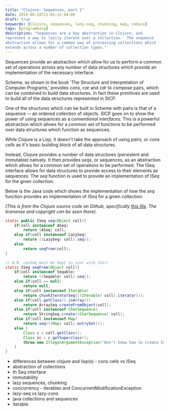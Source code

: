 ```yaml
---
title: "Clojure: Sequences, part 1"
date: 2019-08-28T21:01:22-04:00
draft: true
keywords: [Clojure, sequences, lazy-seq, chunking, map, reduce]
tags: [programming]
description: "Sequences are a key abstraction in Clojure, and
represent a way to lazily iterate over a collection.  The sequence
abstraction allows for a common way of processing collections which
extends across a number of collection types."
---
```


Sequences provide an abstraction which allow for us to perform a
common set of operations across any number of data structures which
provide an implementation of the necessary interface.

Scheme, as shown in the book 'The Structure and Interpretation of
Computer Programs,' provides *cons*, *car* and *cdr* to compose pairs,
which can be combined to build data structures.  In fact these
primitives are used to build all of the data structures represented in
SICP.

One of the structures which can be built in Scheme with pairs is that
of a sequence -- an ordered collection of objects.  SICP goes on to
show the power of using sequences as a *conventional interfaces*.
This is a powerful abstraction which allows for a common set of
functions to be performed over data structures which function as sequences.

While Clojure is a Lisp, it doesn't take the approach of using
*pairs*, or *cons cells* as it's basic building block of all data
structures.

Instead, Clojure provides a number of data structures (persistent and
immutable) natively.  It then provides *seqs*, or sequences, as an
abstraction which allows for a common set of operations to be
performed.  The ISeq interface allows for data structures to provide
access to their elements as sequences.  The *seq* function is used to
provide an implementation of *ISeq* for the given collection.

Below is the Java code which shows the implementation of how the *seq*
function provides an implementation of *ISeq* for a given collection:

*(This is from the Clojure source code on Github, specifically [this
file](https://github.com/clojure/clojure/blob/master/src/jvm/clojure/lang/RT.java). The
licenense and copyright can be seen there).*

```java
static public ISeq seq(Object coll){
	if(coll instanceof ASeq)
		return (ASeq) coll;
	else if(coll instanceof LazySeq)
		return ((LazySeq) coll).seq();
	else
		return seqFrom(coll);
}

// N.B. canSeq must be kept in sync with this!
static ISeq seqFrom(Object coll){
	if(coll instanceof Seqable)
		return ((Seqable) coll).seq();
	else if(coll == null)
		return null;
	else if(coll instanceof Iterable)
		return chunkIteratorSeq(((Iterable) coll).iterator());
	else if(coll.getClass().isArray())
		return ArraySeq.createFromObject(coll);
	else if(coll instanceof CharSequence)
		return StringSeq.create((CharSequence) coll);
	else if(coll instanceof Map)
		return seq(((Map) coll).entrySet());
	else {
		Class c = coll.getClass();
		Class sc = c.getSuperclass();
		throw new IllegalArgumentException("Don't know how to create ISeq from: " + c.getName());
	}
}
```




- differences between clojure and lisp(s) - cons cells vs ISeq
- abstraction of collections
- th Seq interface
- immutability
- lazy sequences, chunking
- concurrency - iterables and ConcurrentModificationException
- lazy-seq vs lazy-cons
- java collections and sequences
- iterable

